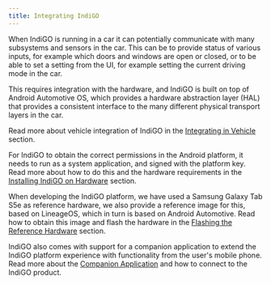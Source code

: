 ```yaml
---
title: Integrating IndiGO
---
```


When IndiGO is running in a car it can potentially communicate with many subsystems and sensors 
in the car. This can be to provide status of various inputs, for example which doors and windows 
are open or closed, or to be able to set a setting from the UI, for example setting the current 
driving mode in the car. 

This requires integration with the hardware, and IndiGO is built on top of Android Automotive OS, 
which provides a hardware abstraction layer (HAL) that provides a consistent interface to the many 
different physical transport layers in the car.

Read more about vehicle integration of IndiGO in the 
[Integrating in Vehicle](/indigo/documentation/integrating-indigo/integrating-in-vehicle) section.

For IndiGO to obtain the correct permissions in the Android platform, it needs to run as a system 
application, and signed with the platform key. Read more about how to do this and the hardware 
requirements in the 
[Installing IndiGO on Hardware](/indigo/documentation/integrating-indigo/installing-indigo-on-hardware) 
section.

When developing the IndiGO platform, we have used a Samsung Galaxy Tab S5e as reference hardware, 
we also provide a reference image for this, based on LineageOS, which in turn is based on Android 
Automotive. Read how to obtain this image and flash the hardware in the 
[Flashing the Reference Hardware](/indigo/documentation/integrating-indigo/flashing-the-reference-hardware) 
section.

IndiGO also comes with support for a companion application to extend the IndiGO platform 
experience with functionality from the user's mobile phone. Read more about the 
[Companion Application](indigo/documentation/integrating-indigo/companion-application) and how to 
connect to the IndiGO product.

